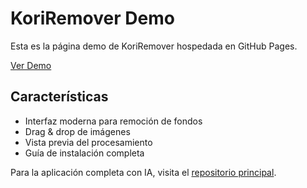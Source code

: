 # KoriRemover Demo

Esta es la página demo de KoriRemover hospedada en GitHub Pages.

[Ver Demo](./index.html)

## Características

- Interfaz moderna para remoción de fondos
- Drag & drop de imágenes
- Vista previa del procesamiento
- Guía de instalación completa

Para la aplicación completa con IA, visita el [repositorio principal](https://github.com/runeimport/KoriRemover).
